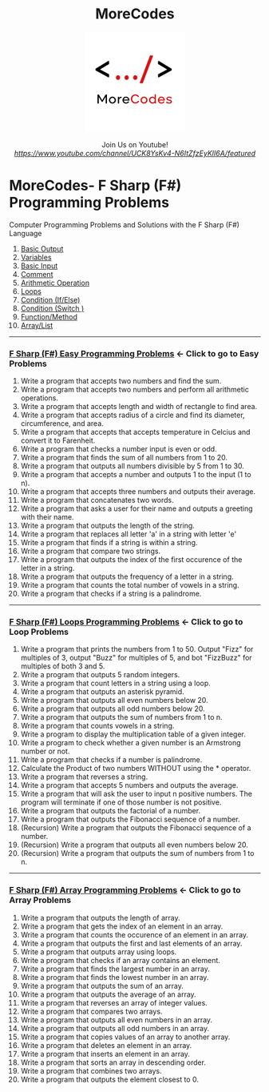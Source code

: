 <h1 align="center">MoreCodes</h1>
<p align="center"> 
  <img src="/morecodescir.png"/>
</p>

<p align="center">
Join Us on Youtube! <br/>
<i><u>https://www.youtube.com/channel/UCK8YsKv4-N6ItZfzEyKlI6A/featured</u></i>
</p>

#

# MoreCodes- F Sharp (F#) Programming Problems
Computer Programming Problems and Solutions with the F Sharp (F#) Language

1. <a href="https://github.com/ArjunAranetaCodes/MoreCodes-FSharp/blob/master/Basics1.fs" target="_blank">Basic Output</a>
2. <a href="https://github.com/ArjunAranetaCodes/MoreCodes-FSharp/blob/master/Basics2.fs" target="_blank">Variables</a>
3. <a href="https://github.com/ArjunAranetaCodes/MoreCodes-FSharp/blob/master/Basics3.fs" target="_blank">Basic Input</a>
4. <a href="https://github.com/ArjunAranetaCodes/MoreCodes-FSharp/blob/master/Basics4.fs" target="_blank">Comment</a>
5. <a href="https://github.com/ArjunAranetaCodes/MoreCodes-FSharp/blob/master/Basics5.fs" target="_blank">Arithmetic Operation</a>
6. <a href="https://github.com/ArjunAranetaCodes/MoreCodes-FSharp/blob/master/Basics6.fs" target="_blank">Loops</a>
7. <a href="https://github.com/ArjunAranetaCodes/MoreCodes-FSharp/blob/master/Basics7.fs" target="_blank">Condition (If/Else)</a>
8. <a href="https://github.com/ArjunAranetaCodes/MoreCodes-FSharp/blob/master/Basics8.fs" target="_blank">Condition (Switch )</a>
9. <a href="https://github.com/ArjunAranetaCodes/MoreCodes-FSharp/blob/master/Basics9.fs" target="_blank">Function/Method</a>
10. <a href="https://github.com/ArjunAranetaCodes/MoreCodes-FSharp/blob/master/Basics10.fs" target="_blank">Array/List</a>

- - - -
### [F Sharp (F#) Easy Programming Problems](Problems/) <- Click to go to Easy Problems

1. Write a program that accepts two numbers and find the sum.
2. Write a program that accepts two numbers and perform all arithmetic operations.
3. Write a program that accepts length and width of rectangle to find area.
4. Write a program that accepts radius of a circle and find its
 diameter, circumference, and area.
5. Write a program that accepts that accepts temperature in Celcius and
 convert it to Farenheit.
6. Write a program that checks a number input is even or odd.
7. Write a program that finds the sum of all numbers from 1 to 20.
8. Write a program that outputs all numbers divisible by 5 from 1 to 30.
9. Write a program that accepts a number and outputs 1 to the input (1 to n).
10. Write a program that accepts three numbers and outputs their average.
11. Write a program that concatenates two words.
12. Write a program that asks a user for their name and outputs a greeting with their name.
13. Write a program that outputs the length of the string.
14. Write a program that replaces all letter 'a' in a string with letter 'e'
15. Write a program that finds if a string is within a string.
16. Write a program that compare two strings.
17. Write a program that outputs the index of the first occurence of the letter in a string.
18. Write a program that outputs the frequency of a letter in a string.
19. Write a program that counts the total number of vowels in a string.
20. Write a program that checks if a string is a palindrome.

- - - -
### [F Sharp (F#) Loops Programming Problems](Loops/) <- Click to go to Loop Problems

1. Write a program that prints the numbers from 1 to 50.
   Output "Fizz" for multiples of 3, output "Buzz" for multiples of 5, and
   bot "FizzBuzz" for multiples of both 3 and 5.
2. Write a program that outputs 5 random integers.
3. Write a program that count letters in a string using a loop.
4. Write a program that outputs an asterisk pyramid.
5. Write a program that outputs all even numbers below 20.
6. Write a program that outputs all odd numbers below 20.
7. Write a program that outputs the sum of numbers from 1 to n.
8. Write a program that counts vowels in a string.
9. Write a program to display the multiplication table of a given integer.
10. Write a program to check whether a given number is an Armstrong number or not.
11. Write a program that checks if a number is palindrome.
12. Calculate the Product of two numbers WITHOUT using the * operator.
13. Write a program that reverses a string.
14. Write a program that accepts 5 numbers and outputs the average.
15. Write a program that will ask the user to input n positive numbers.
    The program will terminate if one of those number is not positive.
16. Write a program that outputs the factorial of a number.
17. Write a program that outputs the Fibonacci sequence of a number.
18. (Recursion) Write a program that outputs the Fibonacci sequence of a number.
19. (Recursion) Write a program that outputs all even numbers below 20.
20. (Recursion) Write a program that outputs the sum of numbers from 1 to n.

- - - -
### [F Sharp (F#) Array Programming Problems](Arrays/) <- Click to go to Array Problems
1. Write a program that outputs the length of array.
2. Write a program that gets the index of an element in an array.
3. Write a program that counts the occurence of an element in an array.
4. Write a program that outputs the first and last elements of an array.
5. Write a program that outputs array using loops.
6. Write a program that checks if an array contains an element.
7. Write a program that finds the largest number in an array.
8. Write a program that finds the lowest number in an array.
9. Write a program that outputs the sum of an array.
10. Write a program that outputs the average of an array.
11. Write a program that reverses an array of integer values.
12. Write a program that compares two arrays.
13. Write a program that outputs all even numbers in an array.
14. Write a program that outputs all odd numbers in an array.
15. Write a program that copies values of an array to another array.
16. Write a program that deletes an element in an array.
17. Write a program that inserts an element in an array.
18. Write a program that sorts an array in descending order.
19. Write a program that combines two arrays.
20. Write a program that outputs the element closest to 0.
